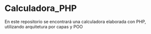 # Calculadora_PHP
En este repositorio se encontrará una calculadora elaborada con PHP, utilizando arquitetura por capas y POO
